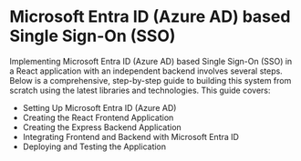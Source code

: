 # Microsoft Entra ID (Azure AD) based Single Sign-On (SSO)

Implementing Microsoft Entra ID (Azure AD) based Single Sign-On (SSO) in a React application with an independent backend involves several steps. Below is a comprehensive, step-by-step guide to building this system from scratch using the latest libraries and technologies. This guide covers:

- Setting Up Microsoft Entra ID (Azure AD)
- Creating the React Frontend Application
- Creating the Express Backend Application
- Integrating Frontend and Backend with Microsoft Entra ID
- Deploying and Testing the Application